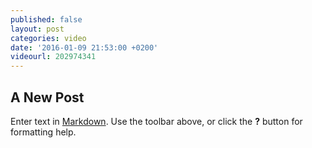 ```yaml
---
published: false
layout: post
categories: video
date: '2016-01-09 21:53:00 +0200'
videourl: 202974341
---
```

## A New Post

Enter text in [Markdown](http://daringfireball.net/projects/markdown/). Use the toolbar above, or click the **?** button for formatting help.
